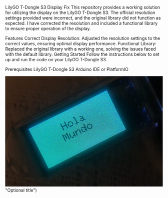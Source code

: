 LilyGO T-Dongle S3 Display Fix
This repository provides a working solution for utilizing the display on the LilyGO T-Dongle S3. The official resolution settings provided were incorrect, and the original library did not function as expected. I have corrected the resolution and included a functional library to ensure proper operation of the display.

Features
Correct Display Resolution: Adjusted the resolution settings to the correct values, ensuring optimal display performance.
Functional Library: Replaced the original library with a working one, solving the issues faced with the default library.
Getting Started
Follow the instructions below to set up and run the code on your LilyGO T-Dongle S3.

Prerequisites
LilyGO T-Dongle S3
Arduino IDE or PlatformIO

![Alt text](https://github.com/ELUNIVERSODEJDC/lilygo-t-dongle-s3-display/blob/main/Preview/testgreen.jpg) "Optional title")
